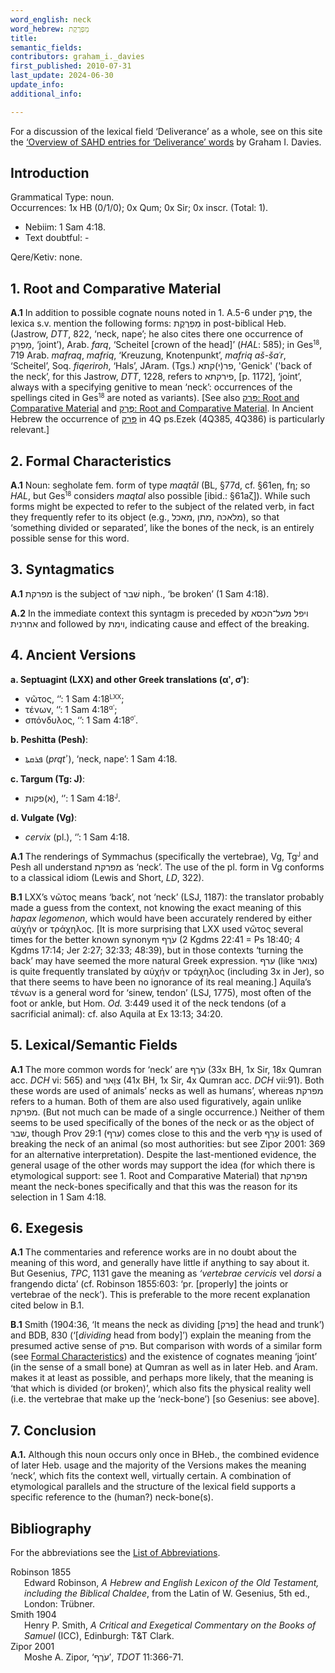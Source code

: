 ```yaml
---
word_english: neck   
word_hebrew: מַפְרֶקֶת       
title:    
semantic_fields:   
contributors: graham_i._davies      
first_published: 2010-07-31   
last_update: 2024-06-30   
update_info:  
additional_info:   

--- 
```


For a discussion of the lexical field ‘Deliverance’ as a whole, see on this site the <a href="/sahd/miscellaneous/overview_deliverance/">‘Overview
of SAHD entries for ‘Deliverance’ words</a> by Graham I. Davies.


## Introduction

Grammatical Type: noun.  
Occurrences: 1x HB (0/1/0); 0x Qum; 0x Sir; 0x inscr. (Total: 1).

* Nebiim: 1 Sam 4:18.
* Text doubtful: -

Qere/Ketiv: none.

## 1. Root and Comparative Material


<b>A.1</b>  In addition to possible cognate nouns noted in 1. A.5-6 under
 <span dir="rtl">פֶּרֶק</span>, the lexica s.v. mention the following forms:  <span dir="rtl">מַפְרֶקֶת</span> in
post-biblical Heb. (Jastrow, <i>DTT</i>, 822, ‘neck, nape’; he also cites
there one occurrence of  <span dir="rtl">מַפְרֵק</span>, ‘joint’), Arab. <i>farq</i>, ‘Scheitel
[crown of the head]’ (<i>HAL</i>: 585); in Ges<small><sup>18</sup></small>, 719 Arab. <i>mafraq</i>, <i>mafriq</i>, ‘Kreuzung, Knotenpunkt’, <i>mafriq aš-šaʿr</i>, ‘Scheitel’, Soq. <i>fiqeriroh</i>, ‘Hals’, JAram. (Tgs.) <span dir="rtl">פר(י)קתא</span>, 'Genick' ('back of the neck’, for this Jastrow, <i>DTT</i>, 1228, refers to  <span dir="rtl">פירקתא</span>, [p. 1172], ‘joint’, always with a specifying genitive to mean ‘neck’: occurrences of the spellings cited in Ges<small><sup>18</sup></small> are noted as variants). 
[See also 
<a href="/sahd/words/to_pull_off/#1-root-and-comparative-material"><span dir="rtl">פָּרַק</span>: Root and Comparative Material</a> and <a href="/sahd/words/plunder/#1-root-and-comparative-material"><span dir="rtl">פֶּרֶק</span>: Root and Comparative Material</a>.
In Ancient Hebrew the occurrence of
<a href="/sahd/words/piece_of_meat/"><span dir="rtl">פָּרָק</span></a> in 4Q&nbsp;ps.Ezek (4Q385, 4Q386) is particularly relevant.]

<span id="FC"></span>
## 2. Formal Characteristics

<b>A.1</b>  Noun: segholate fem. form of type <i>maqtāl</i> (BL, §77d, cf. §61eη, fη;
so <i>HAL</i>, but Ges<small><sup>18</sup></small> considers <i>maqtal</i> also possible [ibid.: §61aζ]).
While such forms might be expected to refer to the subject of the related verb, in fact they frequently refer to its object (e.g., <span dir="rtl">מאכל</span>,
<span dir="rtl">מתן</span>, <span dir="rtl">מלאכה</span>), so that ‘something divided or separated’, like the bones of the neck, is an entirely possible sense for this word.

## 3. Syntagmatics


<b>A.1</b>  <span dir="rtl">מפרקת</span> is the subject of  <span dir="rtl">שׁבר</span> niph., ‘be broken’ (1 Sam 4:18).


<b>A.2</b>  In the immediate context this syntagm is preceded by <span dir="rtl">ויפל מעל־הכסא אחרנית</span> and followed by <span dir="rtl">וימת</span>, indicating cause and effect of the breaking.

## 4. Ancient Versions

<b>a. Septuagint (LXX) and other Greek translations (αʹ, σʹ)</b>:

* νῶτος, ‘’: 1 Sam 4:18<small><sup>LXX</sup></small>;
* τένων, ‘’: 1 Sam 4:18<small><sup>αʹ</sup></small>;
* σπόνδυλος, ‘’: 1 Sam 4:18<small><sup>σʹ</sup></small>.

<b>b. Peshitta (Pesh)</b>:

* <span dir="rtl">ܦܪܩܬܐ</span> (<i>prqtʾ </i>), ‘neck, nape’: 1 Sam 4:18.

<b>c. Targum (Tg: J)</b>:

* <span dir="rtl">(א)פקות</span>, ‘’: 1 Sam 4:18<small><sup>J</sup></small>.

<b>d. Vulgate (Vg)</b>:

* <i>cervix</i> (pl.), ‘’: 1 Sam 4:18.


<b>A.1</b>  The renderings of Symmachus (specifically the vertebrae), Vg, Tg<small><sup>J</sup></small>
and Pesh all understand  <span dir="rtl">מפרקת</span> as ‘neck’. The use of the pl. form in Vg conforms to a classical idiom (Lewis and Short, <i>LD</i>, 322).


<b>B.1</b>  LXX’s νῶτος means ‘back’, not ‘neck’ (LSJ, 1187): the translator
probably made a guess from the context, not knowing the exact meaning of
this <i>hapax legomenon</i>, which would have been accurately rendered by
either αὐχήν or τράχηλος. [It is more surprising that LXX used νῶτος
several times for the better known synonym  <span dir="rtl">עֹרֶף</span> (2 Kgdms 22:41 = Ps
18:40; 4 Kgdms 17:14; Jer 2:27; 32:33; 48:39), but in those contexts
‘turning the back’ may have seemed the more natural Greek expression.
 <span dir="rtl">ערף</span> (like  <span dir="rtl">צואר</span>) is quite frequently translated by αὐχήν or τράχηλος
(including 3x in Jer), so that there seems to have been no ignorance of
its real meaning.] Aquila’s τένων is a general word for ‘sinew, tendon’
(LSJ, 1775), most often of the foot or ankle, but Hom. <i>Od.</i> 3:449 used
it of the neck tendons (of a sacrificial animal): cf. also Aquila at Ex
13:13; 34:20.


## 5. Lexical/Semantic Fields

<b>A.1</b>  The more common words for ‘neck’ are  <span dir="rtl">עֹרֶף</span> (33x BH, 1x Sir, 18x
Qumran acc. <i>DCH</i> vi: 565) and  <span dir="rtl">צַוָּאר</span> (41x BH, 1x Sir, 4x Qumran acc.
<i>DCH</i> vii:91). Both these words are used of animals’ necks as well as
humans’, whereas  <span dir="rtl">מפרקת</span> refers to a human. Both of them are also used
figuratively, again unlike  <span dir="rtl">מפרקת</span>. (But not much can be made of a single
occurrence.) Neither of them seems to be used specifically of the bones
of the neck or as the object of  <span dir="rtl">שׁבר</span>, though Prov 29:1 (<span dir="rtl">ערף</span>) comes close
to this and the verb  <span dir="rtl">עָרַף</span> is used of breaking the neck of an animal (so
most authorities: but see Zipor 2001: 369 for an alternative
interpretation). Despite the last-mentioned evidence, the general usage
of the other words may support the idea (for which there is etymological
support: see 1. Root and Comparative Material) that  <span dir="rtl">מפרקת</span> meant the
neck-bones specifically and that this was the reason for its selection
in 1 Sam 4:18.

## 6. Exegesis


<b>A.1</b>  The commentaries and reference works are in no doubt about the
meaning of this word, and generally have little if anything to say about
it. But Gesenius, <i>TPC</i>, 1131 gave the meaning as <i>‘vertebrae cervicis</i>
vel <i>dorsi</i> a frangendo dicta’ (cf. Robinson 1855:603: ‘pr. [properly]
the joints or vertebrae of the neck’). This is preferable to the more recent explanation cited below in B.1.

<b>B.1</b>  Smith (1904:36, ‘It means the neck as dividing [<span dir="rtl">פרק</span>] the head and
trunk’) and BDB, 830 (‘[<i>dividing</i> head from body]’) explain the meaning from the presumed active sense of <span dir="rtl">פרק</span>. But comparison with words of a similar form (see <a href="#FC">Formal Characteristics</a>) and the existence of
cognates meaning ‘joint’ (in the sense of a small bone) at Qumran as
well as in later Heb. and Aram. makes it at least as possible, and
perhaps more likely, that the meaning is ‘that which is divided (or
broken)’, which also fits the physical reality well (i.e. the vertebrae
that make up the ‘neck-bone’) [so Gesenius: see above].

## 7. Conclusion

<b>A.1.</b> Although this noun occurs only once in BHeb., the combined evidence of
later Heb. usage and the majority of the Versions makes the meaning
‘neck’, which fits the context well, virtually certain. A combination of
etymological parallels and the structure of the lexical field supports a
specific reference to the (human?) neck-bone(s).

## Bibliography

For the abbreviations see the 
<a href="/sahd/store/abbreviations/txt"	>List of Abbreviations</a>.

<div style="padding-left: 22px; text-indent: -22px;">
Robinson 1855<br>
Edward Robinson, <i>A Hebrew and English Lexicon of the Old Testament, including the Biblical Chaldee</i>, from the Latin of W. Gesenius, 5th ed., London: Trübner.
</div>

<div style="padding-left: 22px; text-indent: -22px;">
Smith 1904 <br>
Henry P. Smith, <i>A Critical and Exegetical Commentary on the Books of Samuel</i> (ICC), Edinburgh: T&T Clark.
</div>

<div style="padding-left: 22px; text-indent: -22px;">
Zipor 2001<br>
Moshe A. Zipor, ‘<span dir="rtl">עֹרֶף</span>’, <i>TDOT</i> 11:366-71.
</div>

